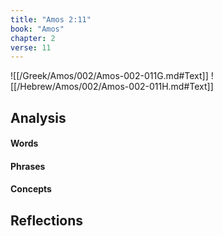 ```yaml
---
title: "Amos 2:11"
book: "Amos"
chapter: 2
verse: 11
---
```

![[/Greek/Amos/002/Amos-002-011G.md#Text]]
![[/Hebrew/Amos/002/Amos-002-011H.md#Text]]

## Analysis

#### Words

#### Phrases

#### Concepts

## Reflections
